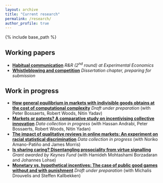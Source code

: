 ```yaml
---
layout: archive
title: "Current research"
permalink: /research/
author_profile: true
---
```


{% include base_path %}

<h2>Working papers</h2>
<ul>
  <li>
    <a href="/research/habits">
        <b>Habitual communication</b></a>
        <i>R&R (2<sup>nd</sup> round) at Experimental Economics</i>
  </li>
  <li>
    <a href="/research/whistleblowing">
        <b>Whistleblowing and competition</b></a>
        <i>Dissertation chapter, preparing for submission</i>
  </li>
</ul>

<h2>Work in progress</h2>
<ul>
    <li>
        <a href="/research/mig">
        <b>How general equilibrium in markets with indivisible goods obtains at the cost of computational complexity</b></a>
        <i>Draft under preparation</i>
        (with Peter Bossaerts, Robert Woods, Nitin Yadav)
    </li>
    <li>
        <a href="/research/kme">
        <b>Markets or patents? A comparative study on incentivising collective innovation</b></a>
        <i>Data collection in progress</i>
        (with Hassan Andrabi, Peter Bossaerts, Robert Woods, Nitin Yadan)
    </li>
    <li>
        <a href="/research/fakebnb">
        <b>The impact of qualitative reviews in online markets: An experiment on racial statistical discrimination</b></a>
        <i>Data collection in progress</i>
        (with Noriko Amano-Patiño and James Morris)
    </li>
    <!-- <li>
        <a href="/research/satisficing">
        <b>Stuck or satisfied? The role of complexity and information signals on stopping times in difficult financial decisions</b></a>
        <i>grant proposal submitted to British Academy/Leverhulme Small Research Grants</i> 
        (with Zheng Li)
    </li> -->
    <li>
        <a href="/research/donations">
        <b>Is sharing caring? Disentangling prosociality from virtue signalling</b></a>
        <i>Grant awarded by Keynes Fund</i> 
        (with Hamideh Mohtashami Borzadaran and Johannes Lohse)
    </li>
    <li>
        <a href="/research/pgg">
        <b>Monetary vs. hypothetical incentives: The case of public good games without and with punishment</b></a>
        <i>Draft under preparation</i>
        (with Michalis Drouvelis and Steffen Kallbekken)
    </li>
</ul>